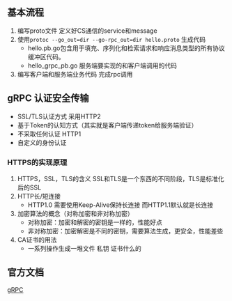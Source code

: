 ## 基本流程
1. 编写proto文件 定义好CS通信的service和message
2. 使用`protoc --go_out=dir --go-rpc_out=dir hello.proto` 生成代码
   * hello.pb.go包含用于填充、序列化和检索请求和响应消息类型的所有协议缓冲区代码。
   * hello_grpc_pb.go 服务端要实现的和客户端调用的代码
3. 编写客户端和服务端业务代码 完成rpc调用

## gRPC 认证安全传输
* SSL/TLS认证方式 采用HTTP2
* 基于Token的认知方式（其实就是客户端传递token给服务端验证）
* 不采取任何认证 HTTP1
* 自定义的身份认证

### HTTPS的实现原理
1. HTTPS，SSL，TLS的含义
    SSL和TLS是一个东西的不同阶段，TLS是标准化后的SSL
2. HTTP长/短连接
   * HTTP1.0 需要使用Keep-Alive保持长连接 而HTTP1.1默认就是长连接
3. 加密算法的概念（对称加密和非对称加密）
   * 对称加密：加密和解密的密钥是一样的，性能好点
   * 非对称加密：加密解密是不同的密钥，需要算法生成，更安全，性能差些
4. CA证书的用法
   * 一系列操作生成一堆文件 私钥 证书什么的

## 官方文档
[gRPC](https://grpc.io/docs/languages/go/basics/)